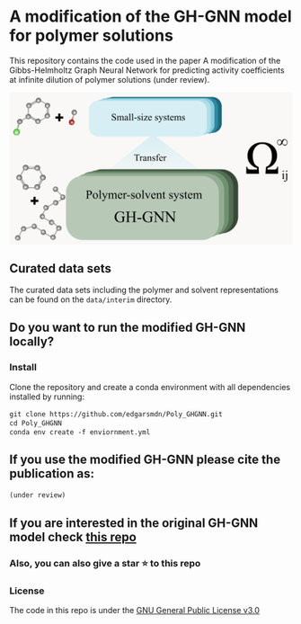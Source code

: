 # A modification of the GH-GNN model for polymer solutions


This repository contains the code used in the paper A modification of the Gibbs-Helmholtz Graph Neural Network for predicting activity coefficients at infinite dilution of polymer solutions (under review). 

<img align="center" src="https://github.com/edgarsmdn/Poly_GHGNN/blob/main/media/TOC.png" width="700">

## Curated data sets

The curated data sets including the polymer and solvent representations can be found on the ```data/interim``` directory.

## Do you want to run the modified GH-GNN locally?

### Install

Clone the repository and create a conda environment with all dependencies installed by running:
```
git clone https://github.com/edgarsmdn/Poly_GHGNN.git
cd Poly_GHGNN
conda env create -f enviornment.yml
```

## If you use the modified GH-GNN please cite the publication as:

```
(under review)
```

## If you are interested in the original GH-GNN model check [this repo](https://github.com/edgarsmdn/GH-GNN)

### Also,  you can also give a star :star: to this repo

### License

The code in this repo is under the [GNU General Public License v3.0](https://github.com/edgarsmdn/Poly_GHGNN/blob/main/LICENSE)

